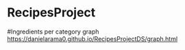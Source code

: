 # RecipesProject
#Ingredients per category graph
https://danielarama0.github.io/RecipesProjectDS/graph.html
